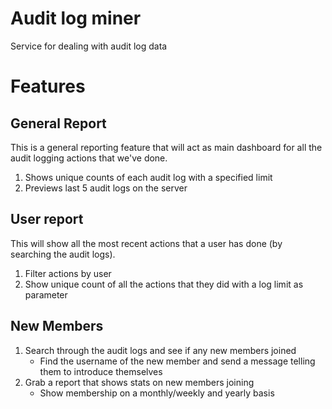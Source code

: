 # Audit log miner
Service for dealing with audit log data

# Features

## General Report
This is a general reporting feature that will act as main dashboard for all the audit logging actions that we've done. 

1. Shows unique counts of each audit log with a specified limit
2. Previews last 5 audit logs on the server

## User report
This will show all the most recent actions that a user has done (by searching the audit logs). 

1. Filter actions by user
2. Show unique count of all the actions that they did with a log limit as parameter

## New Members
1. Search through the audit logs and see if any new members joined
	* Find the username of the new member and send a message telling them to introduce themselves
2. Grab a report that shows stats on new members joining
	* Show membership on a monthly/weekly and yearly basis

